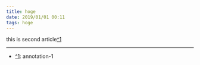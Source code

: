 ```yaml
---
title: hoge
date: 2019/01/01 00:11
tags: hoge
---
```


this is second article<a id="annotation-from-1" href="#annotation-to-1">^1</a>

<hr class="gt-article-annotation-horizontalrule"/>

<ul class="gt-article-annotation-list">
<li><a id="annotation-to-1" href="#annotation-from-1">^1</a>: annotation-1</li>
</ul>